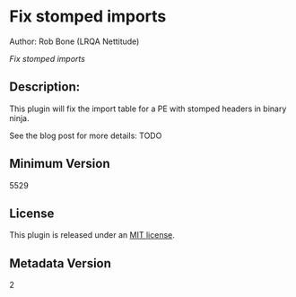 # Fix stomped imports
Author: Rob Bone (LRQA Nettitude)

_Fix stomped imports_

## Description:

This plugin will fix the import table for a PE with stomped headers in binary ninja.

See the blog post for more details: TODO

## Minimum Version

5529

## License

This plugin is released under an [MIT license](./LICENSE).

## Metadata Version

2
